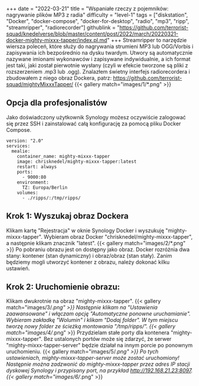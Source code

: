 +++
date = "2022-03-21"
title = "Wspaniałe rzeczy z pojemników: nagrywanie plików MP3 z radia"
difficulty = "level-1"
tags = ["diskstation", "Docker", "docker-compose", "docker-for-desktop", "radio", "mp3", "ripp", "streamripper", "radiorecorder"]
githublink = "https://github.com/terrorist-squad/knedelverse/blob/master/content/post/2022/march/20220321-docker-mighty-mixxx-tapper/index.pl.md"
+++
Streamripper to narzędzie wiersza poleceń, które służy do nagrywania strumieni MP3 lub OGG/Vorbis i zapisywania ich bezpośrednio na dysku twardym. Utwory są automatycznie nazywane imionami wykonawców i zapisywane indywidualnie, a ich format jest taki, jaki został pierwotnie wysłany (czyli w efekcie tworzone są pliki z rozszerzeniem .mp3 lub .ogg). Znalazłem świetny interfejs radiorecordera i zbudowałem z niego obraz Dockera, patrz: https://github.com/terrorist-squad/mightyMixxxTapper/
{{< gallery match="images/1/*.png" >}}

## Opcja dla profesjonalistów
Jako doświadczony użytkownik Synology możesz oczywiście zalogować się przez SSH i zainstalować całą konfigurację za pomocą pliku Docker Compose.
```
version: "2.0"
services:
  mealie:
    container_name: mighty-mixxx-tapper
    image: chrisknedel/mighty-mixxx-tapper:latest
    restart: always
    ports:
      - 9000:80
    environment:
      TZ: Europa/Berlin
    volumes:
      - ./ripps/:/tmp/ripps/

```

## Krok 1: Wyszukaj obraz Dockera
Klikam kartę "Rejestracja" w oknie Synology Docker i wyszukuję "mighty-mixxx-tapper". Wybieram obraz Docker "chrisknedel/mighty-mixxx-tapper", a następnie klikam znacznik "latest".
{{< gallery match="images/2/*.png" >}}
Po pobraniu obrazu jest on dostępny jako obraz. Docker rozróżnia dwa stany: kontener (stan dynamiczny) i obraz/obraz (stan stały). Zanim będziemy mogli utworzyć kontener z obrazu, należy dokonać kilku ustawień.
## Krok 2: Uruchomienie obrazu:
Klikam dwukrotnie na obraz "mighty-mixxx-tapper".
{{< gallery match="images/3/*.png" >}}
Następnie klikam na "Ustawienia zaawansowane" i włączam opcję "Automatyczne ponowne uruchamianie". Wybieram zakładkę "Wolumin" i klikam "Dodaj folder". W tym miejscu tworzę nowy folder ze ścieżką montowania "/tmp/ripps/".
{{< gallery match="images/4/*.png" >}}
Przydzielam stałe porty dla kontenera "mighty-mixxx-tapper". Bez ustalonych portów może się zdarzyć, że serwer "mighty-mixxx-tapper-server" będzie działał na innym porcie po ponownym uruchomieniu.
{{< gallery match="images/5/*.png" >}}
Po tych ustawieniach, mighty-mixxx-tapper-server może zostać uruchomiony! Następnie można zadzwonić do mighty-mixxx-tapper przez adres IP stacji dyskowej Synology i przypisany port, na przykład http://192.168.21.23:8097.
{{< gallery match="images/6/*.png" >}}